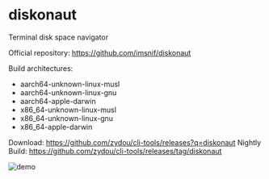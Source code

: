 # diskonaut

Terminal disk space navigator

Official repository: https://github.com/imsnif/diskonaut

Build architectures:

- aarch64-unknown-linux-musl
- aarch64-unknown-linux-gnu
- aarch64-apple-darwin
- x86_64-unknown-linux-musl
- x86_64-unknown-linux-gnu
- x86_64-apple-darwin

Download: https://github.com/zydou/cli-tools/releases?q=diskonaut
Nightly Build: https://github.com/zydou/cli-tools/releases/tag/diskonaut

![demo](https://raw.githubusercontent.com/imsnif/diskonaut/bd5572e0a1a3103c976150692413aa2fbff7f22b/demo.gif)
